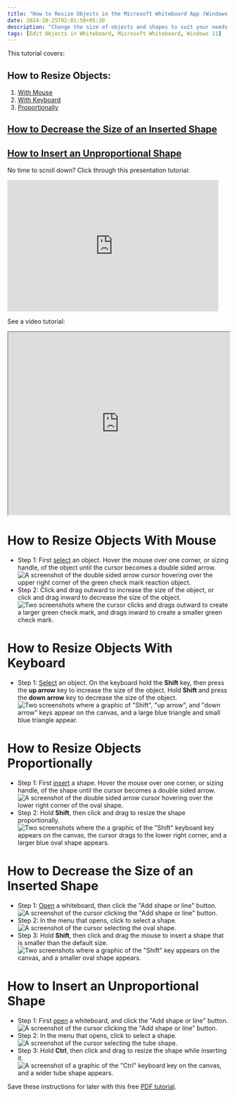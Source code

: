 ```yaml
---
title: "How to Resize Objects in the Microsoft Whiteboard App (Windows 11)"
date: 2024-10-25T02:01:58+05:30
description: "Change the size of objects and shapes to suit your needs. Learn more in this post."
tags: [Edit Objects in Whiteboard, Microsoft Whiteboard, Windows 11]
---
```

This tutorial covers:

## How to Resize Objects:
1. [With Mouse](#1)
2. [With Keyboard](#2)
3. [Proportionally](#3)

## [How to Decrease the Size of an Inserted Shape](#4)

## [How to Insert an Unproportional Shape](#5)


<p>No time to scroll down? Click through this presentation tutorial:</p>
<iframe src="https://docs.google.com/presentation/d/e/2PACX-1vT_byV3dAj-orN1uVVixdGgod54OXe8mgQoAhgOOwSNpwzhQz0hBggRCwohDe7zFu6WJY2QVpeG1jEU/embed?start=false&loop=false&delayms=3000" frameborder="0" width="480" height="299" allowfullscreen="true" mozallowfullscreen="true" webkitallowfullscreen="true"></iframe>

<br />

See a video tutorial:
<iframe class="BLOG_video_class" allowfullscreen="" youtube-src-id="anaNWyZqIFk" width="100%" height="416" src="https://www.youtube.com/embed/anaNWyZqIFk"></iframe>

<br />

<h1 id="1">How to Resize Objects With Mouse</h1>

* Step 1: First [select](https://qhtutorials.github.io/posts/how-to-edit-objects-in-whiteboard/) an object. Hover the mouse over one corner, or sizing handle, of the object until the cursor becomes a double sided arrow. <div class="stepimage">![A screenshot of the double sided arrow cursor hovering over the upper right corner of the green check mark reaction object.](bloghoversizinghandle.png "Hover over the corner of the object")</div>
* Step 2: Click and drag outward to increase the size of the object, or click and drag inward to decrease the size of the object. <div class="stepimage">![Two screenshots where the cursor clicks and drags outward to create a larger green check mark, and drags inward to create a smaller green check mark.](blogresizeoutwardinward.png "Click and drag the mouse")</div>

<h1 id="2">How to Resize Objects With Keyboard</h1>

* Step 1: [Select](https://qhtutorials.github.io/posts/how-to-edit-objects-in-whiteboard/) an object. On the keyboard hold the **Shift** key, then press the **up arrow** key to increase the size of the object. Hold **Shift** and press the **down arrow** key to decrease the size of the object. <div class="stepimage">![Two screenshots where a graphic of "Shift", "up arrow", and "down arrow" keys appear on the canvas, and a large blue triangle and small blue triangle appear.](blogshiftupdown.png "Hold 'Shift' and press the 'up' or 'down' arrow key")</div>

<h1 id="3">How to Resize Objects Proportionally</h1>

* Step 1: First [insert](https://qhtutorials.github.io/posts/how-to-insert-objects-in-whiteboard/) a shape. Hover the mouse over one corner, or sizing handle, of the shape until the cursor becomes a double sided arrow. <div class="stepimage">![A screenshot of the double sided arrow cursor hovering over the lower right corner of the oval shape.](blogshiftresizeproportionally0.png "Hover over the corner of the object")</div>
* Step 2: Hold **Shift**, then click and drag to resize the shape proportionally. <div class="stepimage">![Two screenshots where the a graphic of the "Shift" keyboard key appears on the canvas, the cursor drags to the lower right corner, and a larger blue oval shape appears.](blogshiftresizeproportionally1.png "Hold 'Shift', then click and drag")</div>

<h1 id="4">How to Decrease the Size of an Inserted Shape</h1>

* Step 1: [Open](https://qhtutorials.github.io/posts/how-to-open-microsoft-whiteboard/) a whiteboard, then click the "Add shape or line" button. <div class="stepimage">![A screenshot of the cursor clicking the "Add shape or line" button.](blogclickaddshapeorline.png "Click 'Add shape or line' ")</div>
* Step 2: In the menu that opens, click to select a shape. <div class="stepimage">![A screenshot of the cursor selecting the oval shape.](blogclickdecreaseinsertshape.png "Select a shape")</div>
* Step 3: Hold **Shift**, then click and drag the mouse to insert a shape that is smaller than the default size. <div class="stepimage">![Two screenshots where a graphic of the "Shift" key appears on the canvas, and a smaller oval shape appears.](bloginsertsmallershape.png "Hold 'Shift', then click and drag")</div>

<h1 id="5">How to Insert an Unproportional Shape</h1>

* Step 1: First [open](https://qhtutorials.github.io/posts/how-to-open-microsoft-whiteboard/) a whiteboard, and click the "Add shape or line" button. <div class="stepimage">![A screenshot of the cursor clicking the "Add shape or line" button.](bloginsertirregularshape0.png "Click 'Add shape or line' ")</div>
* Step 2: In the menu that opens, click to select a shape. <div class="stepimage">![A screenshot of the cursor selecting the tube shape.](bloginsertirregularshape1.png "Select a shape")</div>
* Step 3: Hold **Ctrl**, then click and drag to resize the shape while inserting it. <div class="stepimage">![A screenshot of a graphic of the "Ctrl" keyboard key on the canvas, and a wider tube shape appears.](bloginsertirregularshape2.png "Hold 'Ctrl' and drag the mouse")</div>

Save these instructions for later with this free [PDF tutorial](https://drive.google.com/file/d/1Gxwr4XSi66NYIiu6q9Yu4OxnSuHVfe2o/view?usp=sharing).

<br />






